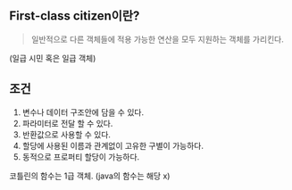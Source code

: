 ## First-class citizen이란? 

> 일반적으로 다른 객체들에 적용 가능한 연산을 모두 지원하는 객체를 가리킨다.

(일급 시민 혹은 일급 객체)

## 조건 

1. 변수나 데이터 구조안에 담을 수 있다.
2. 파라미터로 전달 할 수 있다.
3. 반환값으로 사용할 수 있다.
4. 할당에 사용된 이름과 관계없이 고유한 구별이 가능하다.
5. 동적으로 프로퍼티 할당이 가능하다.


코틀린의 함수는 1급 객체. (java의 함수는 해당 x)


